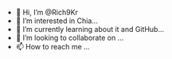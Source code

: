 - 👋 Hi, I’m @Rich9Kr
- 👀 I’m interested in Chia...
- 🌱 I’m currently learning about it and GitHub...
- 💞️ I’m looking to collaborate on ...
- 📫 How to reach me ...

<!---
Rich9Kr/Rich9Kr is a ✨ special ✨ repository because its `README.md` (this file) appears on your GitHub profile.
You can click the Preview link to take a look at your changes.
--->
